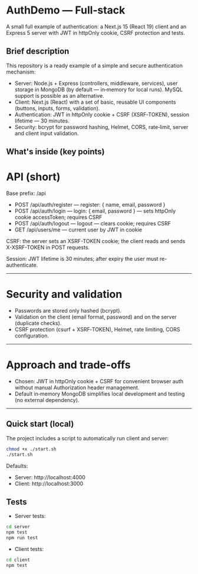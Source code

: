 # AuthDemo — Full‑stack

A small full example of authentication: a Next.js 15 (React 19) client and an Express 5 server with JWT in httpOnly cookie, CSRF protection and tests.

## Brief description

This repository is a ready example of a simple and secure authentication mechanism:

- Server: Node.js + Express (controllers, middleware, services), user storage in MongoDB (by default — in‑memory for local runs). MySQL support is possible as an alternative.
- Client: Next.js (React) with a set of basic, reusable UI components (buttons, inputs, forms, validation).
- Authentication: JWT in httpOnly cookie + CSRF (XSRF‑TOKEN), session lifetime — 30 minutes.
- Security: bcrypt for password hashing, Helmet, CORS, rate‑limit, server and client input validation.

## What's inside (key points)

# API (short)

Base prefix: /api

- POST /api/auth/register — register: { name, email, password }
- POST /api/auth/login — login: { email, password } — sets httpOnly cookie accessToken; requires CSRF
- POST /api/auth/logout — logout — clears cookie; requires CSRF
- GET  /api/users/me — current user by JWT in cookie

CSRF: the server sets an XSRF-TOKEN cookie; the client reads and sends X-XSRF-TOKEN in POST requests.

Session: JWT lifetime is 30 minutes; after expiry the user must re-authenticate.

---

# Security and validation

- Passwords are stored only hashed (bcrypt).
- Validation on the client (email format, password) and on the server (duplicate checks).
- CSRF protection (csurf + XSRF‑TOKEN), Helmet, rate limiting, CORS configuration.

---

# Approach and trade-offs

- Chosen: JWT in httpOnly cookie + CSRF for convenient browser auth without manual Authorization header management.
- Default in‑memory MongoDB simplifies local development and testing (no external dependency).

---

## Quick start (local)

The project includes a script to automatically run client and server:
```bash
chmod +x ./start.sh
./start.sh
```

Defaults:
- Server: http://localhost:4000
- Client: http://localhost:3000

## Tests

- Server tests:
```bash
cd server
npm test
npm run test
```

- Client tests:
```bash
cd client
npm test
```
